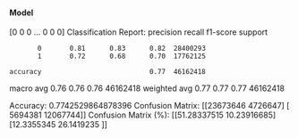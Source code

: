 #### Model
[0 0 0 ... 0 0 0]
Classification Report:
              precision    recall  f1-score   support

           0       0.81      0.83      0.82  28400293
           1       0.72      0.68      0.70  17762125

    accuracy                           0.77  46162418
   macro avg       0.76      0.76      0.76  46162418
weighted avg       0.77      0.77      0.77  46162418

Accuracy: 0.7742529864878396
Confusion Matrix:
[[23673646  4726647]
 [ 5694381 12067744]]
Confusion Matrix (%):
[[51.28337515 10.23916685]
 [12.3355345  26.1419235 ]]
